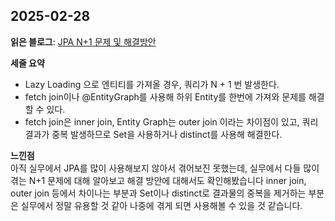 ## 2025-02-28
**읽은 블로그**: [JPA N+1 문제 및 해결방안](https://jojoldu.tistory.com/165)

**세줄 요약**
- Lazy Loading 으로 엔티티를 가져올 경우, 쿼리가 N + 1 번 발생한다.
- fetch join이나 @EntityGraph를 사용해 하위 Entity를 한번에 가져와 문제를 해결할 수 있다.
- fetch join은 inner join, Entity Graph는 outer join 이라는 차이점이 있고, 쿼리 결과가 중복 발생하므로 Set을 사용하거나 distinct를 사용해 해결한다.

**느낀점**<br>
아직 실무에서 JPA를 많이 사용해보지 않아서 겪어보진 못했는데, 실무에서 다들 많이 겪는 N+1 문제에 대해 알아보고 해결 방안에 대해서도 확인해봤습니다
inner join, outer join 등에서 차이나는 부분과 Set이나 distinct로 결과물의 중복을 제거하는 부분은 실무에서 정말 유용할 것 같아 나중에 겪게 되면 사용해볼 수 있을 것 같습니다.